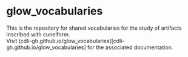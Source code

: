 # glow_vocabularies
This is the repository for shared vocabularies for the study of artifacts inscribed with cuneiform.  
Visit (cdli-gh.github.io/glow_vocabularies([cdli-gh.github.io/glow_vocabularies] for the associated documentation.
